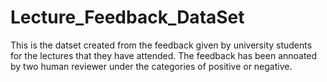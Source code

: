 # Lecture_Feedback_DataSet
This is the datset created from the feedback given by university students for the lectures that they have attended. The feedback has been annoated by two human reviewer under the categories of positive or negative.

